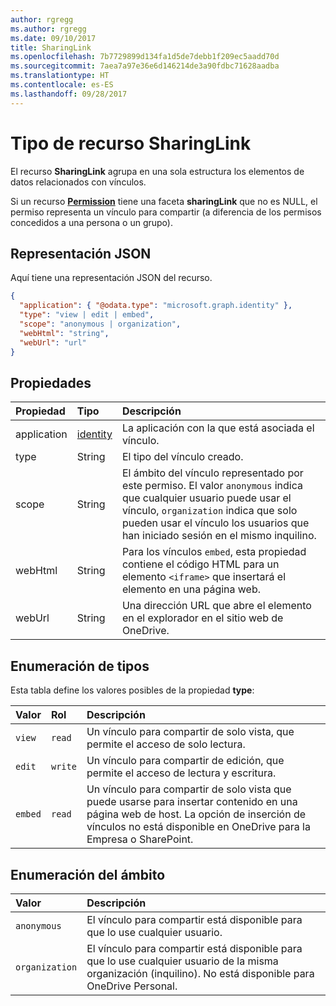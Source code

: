 ```yaml
---
author: rgregg
ms.author: rgregg
ms.date: 09/10/2017
title: SharingLink
ms.openlocfilehash: 7b7729899d134fa1d5de7debb1f209ec5aadd70d
ms.sourcegitcommit: 7aea7a97e36e6d146214de3a90fdbc71628aadba
ms.translationtype: HT
ms.contentlocale: es-ES
ms.lasthandoff: 09/28/2017
---
```

# <a name="sharinglink-resource-type"></a>Tipo de recurso SharingLink

El recurso **SharingLink** agrupa en una sola estructura los elementos de datos relacionados con vínculos.

Si un recurso [**Permission**](permission.md) tiene una faceta **sharingLink** que no es NULL, el permiso representa un vínculo para compartir (a diferencia de los permisos concedidos a una persona o un grupo).

## <a name="json-representation"></a>Representación JSON

Aquí tiene una representación JSON del recurso.

<!-- {
  "blockType": "resource",
  "optionalProperties": [ "application", "scope" ],
  "@odata.type": "microsoft.graph.sharingLink"
}-->

```json
{
  "application": { "@odata.type": "microsoft.graph.identity" },
  "type": "view | edit | embed",
  "scope": "anonymous | organization",
  "webHtml": "string",
  "webUrl": "url"
}
```

## <a name="properties"></a>Propiedades

| Propiedad    | Tipo          | Descripción
|:------------|:--------------|:-------------------------------------
| application | [identity][]  | La aplicación con la que está asociada el vínculo.
| type        | String        | El tipo del vínculo creado.
| scope       | String        | El ámbito del vínculo representado por este permiso. El valor `anonymous` indica que cualquier usuario puede usar el vínculo, `organization` indica que solo pueden usar el vínculo los usuarios que han iniciado sesión en el mismo inquilino.
| webHtml     | String        | Para los vínculos `embed`, esta propiedad contiene el código HTML para un elemento `<iframe>` que insertará el elemento en una página web.
| webUrl      | String        | Una dirección URL que abre el elemento en el explorador en el sitio web de OneDrive.

[Identity]: identity.md

## <a name="type-enumeration"></a>Enumeración de tipos

Esta tabla define los valores posibles de la propiedad **type**:

| Valor   | Rol    | Descripción
|:--------|:--------|:---------------------------------------------------------
| `view`  | `read`  | Un vínculo para compartir de solo vista, que permite el acceso de solo lectura.
| `edit`  | `write` | Un vínculo para compartir de edición, que permite el acceso de lectura y escritura.
| `embed` | `read`  | Un vínculo para compartir de solo vista que puede usarse para insertar contenido en una página web de host. La opción de inserción de vínculos no está disponible en OneDrive para la Empresa o SharePoint.

## <a name="scope-enumeration"></a>Enumeración del ámbito

| Valor          | Descripción                                                                                                                 |
|:---------------|:----------------------------------------------------------------------------------------------------------------------------|
| `anonymous`    | El vínculo para compartir está disponible para que lo use cualquier usuario.                                                                            |
| `organization` | El vínculo para compartir está disponible para que lo use cualquier usuario de la misma organización (inquilino). No está disponible para OneDrive Personal. |

<!-- uuid: 8fcb5dbc-d5aa-4681-8e31-b001d5168d79
2015-10-25 14:57:30 UTC -->
<!-- {
  "type": "#page.annotation",
  "description": "The sharing link facet provides information about how a file is shared.",
  "keywords": "sharing,sharing link, sharing url, webUrl",
  "section": "documentation",
  "tocPath": "Facets/SharingLink"
} -->
